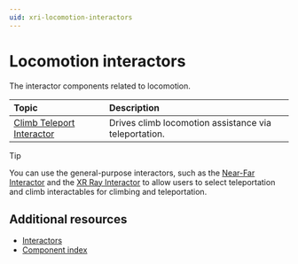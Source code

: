 ```yaml
---
uid: xri-locomotion-interactors
---
```


# Locomotion interactors

The interactor components related to locomotion.

| **Topic**             | **Description**         |
| :-------------------- | :----------------------- |
| [Climb Teleport Interactor](climb-teleport-interactor.md)   |Drives climb locomotion assistance via teleportation.|

> [!TIP]
> You can use the general-purpose interactors, such as the [Near-Far Interactor](near-far-interactor.md) and the [XR Ray Interactor](xr-ray-interactor.md) to allow users to select teleportation and climb interactables for climbing and teleportation.

## Additional resources

* [Interactors](interactor-components.md)
* [Component index](components.md)
